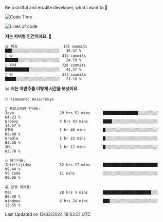 Be a skillful and erudite developer, what I want to.👶

<!--START_SECTION:waka-->
![Code Time](http://img.shields.io/badge/Code%20Time-511%20hrs%2030%20mins-blue)

![Lines of code](https://img.shields.io/badge/%EC%A0%80%EB%8A%94%20%EC%97%AC%ED%83%9C%EA%B9%8C%EC%A7%80%20-801.9%20thousand%20%EC%A4%84%EC%9D%98%20%EC%BD%94%EB%93%9C%EB%A5%BC%20%EC%9E%91%EC%84%B1%ED%96%88%EC%96%B4%EC%9A%94.-blue)

**저는 저녁형 인간이에요. 🦉** 

```text
🌞 아침                     175 commits         ███░░░░░░░░░░░░░░░░░░░░░░   10.47 % 
🌆 낮　                     414 commits         ██████░░░░░░░░░░░░░░░░░░░   24.78 % 
🌃 저녁                     728 commits         ███████████░░░░░░░░░░░░░░   43.57 % 
🌙 밤　                     354 commits         █████░░░░░░░░░░░░░░░░░░░░   21.18 % 
```


📊 **저는 이번주를 이렇게 시간을 보냈어요.** 

```text
🕑︎ Timezone: Asia/Tokyo

💬 프로그래밍 언어들: 
Java                     20 hrs 51 mins      ████████████████░░░░░░░░░   64.23 % 
Groovy                   4 hrs 43 mins       ████░░░░░░░░░░░░░░░░░░░░░   14.57 % 
HTML                     1 hr 46 mins        █░░░░░░░░░░░░░░░░░░░░░░░░   05.48 % 
Gradle                   1 hr 22 mins        █░░░░░░░░░░░░░░░░░░░░░░░░   04.26 % 
XML                      1 hr 12 mins        █░░░░░░░░░░░░░░░░░░░░░░░░   03.70 % 

🔥 에디터들: 
Intellijidea             32 hrs 17 mins      █████████████████████████   99.44 % 
VS Code                  11 mins             ░░░░░░░░░░░░░░░░░░░░░░░░░   00.56 % 

💻 운영 체제들: 
Mac                      28 hrs 4 mins       ██████████████████████░░░   86.45 % 
Windows                  4 hrs 24 mins       ███░░░░░░░░░░░░░░░░░░░░░░   13.55 % 
```


 Last Updated on 13/03/2024 19:03:31 UTC
<!--END_SECTION:waka-->
